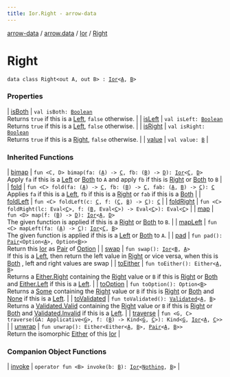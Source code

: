 ```yaml
---
title: Ior.Right - arrow-data
---
```


[arrow-data](../../../index.html) / [arrow.data](../../index.html) / [Ior](../index.html) / [Right](./index.html)

# Right

`data class Right<out A, out B> : `[`Ior`](../index.html)`<`[`A`](index.html#A)`, `[`B`](index.html#B)`>`

### Properties

| [isBoth](is-both.html) | `val isBoth: `[`Boolean`](https://kotlinlang.org/api/latest/jvm/stdlib/kotlin/-boolean/index.html)<br>Returns `true` if this is a [Left](../-left/index.html), `false` otherwise. |
| [isLeft](is-left.html) | `val isLeft: `[`Boolean`](https://kotlinlang.org/api/latest/jvm/stdlib/kotlin/-boolean/index.html)<br>Returns `true` if this is a [Left](../-left/index.html), `false` otherwise. |
| [isRight](is-right.html) | `val isRight: `[`Boolean`](https://kotlinlang.org/api/latest/jvm/stdlib/kotlin/-boolean/index.html)<br>Returns `true` if this is a [Right](./index.html), `false` otherwise. |
| [value](value.html) | `val value: `[`B`](index.html#B) |

### Inherited Functions

| [bimap](../bimap.html) | `fun <C, D> bimap(fa: (`[`A`](../index.html#A)`) -> `[`C`](../bimap.html#C)`, fb: (`[`B`](../index.html#B)`) -> `[`D`](../bimap.html#D)`): `[`Ior`](../index.html)`<`[`C`](../bimap.html#C)`, `[`D`](../bimap.html#D)`>`<br>Apply `fa` if this is a [Left](../-left/index.html) or [Both](../-both/index.html) to `A` and apply `fb` if this is [Right](./index.html) or [Both](../-both/index.html) to `B` |
| [fold](../fold.html) | `fun <C> fold(fa: (`[`A`](../index.html#A)`) -> `[`C`](../fold.html#C)`, fb: (`[`B`](../index.html#B)`) -> `[`C`](../fold.html#C)`, fab: (`[`A`](../index.html#A)`, `[`B`](../index.html#B)`) -> `[`C`](../fold.html#C)`): `[`C`](../fold.html#C)<br>Applies `fa` if this is a [Left](../-left/index.html), `fb` if this is a [Right](./index.html) or `fab` if this is a [Both](../-both/index.html) |
| [foldLeft](../fold-left.html) | `fun <C> foldLeft(c: `[`C`](../fold-left.html#C)`, f: (`[`C`](../fold-left.html#C)`, `[`B`](../index.html#B)`) -> `[`C`](../fold-left.html#C)`): `[`C`](../fold-left.html#C) |
| [foldRight](../fold-right.html) | `fun <C> foldRight(lc: Eval<`[`C`](../fold-right.html#C)`>, f: (`[`B`](../index.html#B)`, Eval<`[`C`](../fold-right.html#C)`>) -> Eval<`[`C`](../fold-right.html#C)`>): Eval<`[`C`](../fold-right.html#C)`>` |
| [map](../map.html) | `fun <D> map(f: (`[`B`](../index.html#B)`) -> `[`D`](../map.html#D)`): `[`Ior`](../index.html)`<`[`A`](../index.html#A)`, `[`D`](../map.html#D)`>`<br>The given function is applied if this is a [Right](./index.html) or [Both](../-both/index.html) to `B`. |
| [mapLeft](../map-left.html) | `fun <C> mapLeft(fa: (`[`A`](../index.html#A)`) -> `[`C`](../map-left.html#C)`): `[`Ior`](../index.html)`<`[`C`](../map-left.html#C)`, `[`B`](../index.html#B)`>`<br>The given function is applied if this is a [Left](../-left/index.html) or [Both](../-both/index.html) to `A`. |
| [pad](../pad.html) | `fun pad(): `[`Pair`](https://kotlinlang.org/api/latest/jvm/stdlib/kotlin/-pair/index.html)`<Option<`[`A`](../index.html#A)`>, Option<`[`B`](../index.html#B)`>>`<br>Return this [Ior](../index.html) as [Pair](https://kotlinlang.org/api/latest/jvm/stdlib/kotlin/-pair/index.html) of [Option](#) |
| [swap](../swap.html) | `fun swap(): `[`Ior`](../index.html)`<`[`B`](../index.html#B)`, `[`A`](../index.html#A)`>`<br>If this is a [Left](../-left/index.html), then return the left value in [Right](./index.html) or vice versa, when this is [Both](../-both/index.html) , left and right values are swap |
| [toEither](../to-either.html) | `fun toEither(): Either<`[`A`](../index.html#A)`, `[`B`](../index.html#B)`>`<br>Returns a [Either.Right](#) containing the [Right](./index.html) value or `B` if this is [Right](./index.html) or [Both](../-both/index.html) and [Either.Left](#) if this is a [Left](../-left/index.html). |
| [toOption](../to-option.html) | `fun toOption(): Option<`[`B`](../index.html#B)`>`<br>Returns a [Some](#) containing the [Right](./index.html) value or `B` if this is [Right](./index.html) or [Both](../-both/index.html) and [None](#) if this is a [Left](../-left/index.html). |
| [toValidated](../to-validated.html) | `fun toValidated(): `[`Validated`](../../-validated/index.html)`<`[`A`](../index.html#A)`, `[`B`](../index.html#B)`>`<br>Returns a [Validated.Valid](../../-validated/-valid/index.html) containing the [Right](./index.html) value or `B` if this is [Right](./index.html) or [Both](../-both/index.html) and [Validated.Invalid](../../-validated/-invalid/index.html) if this is a [Left](../-left/index.html). |
| [traverse](../traverse.html) | `fun <G, C> traverse(GA: Applicative<`[`G`](../traverse.html#G)`>, f: (`[`B`](../index.html#B)`) -> Kind<`[`G`](../traverse.html#G)`, `[`C`](../traverse.html#C)`>): Kind<`[`G`](../traverse.html#G)`, `[`Ior`](../index.html)`<`[`A`](../index.html#A)`, `[`C`](../traverse.html#C)`>>` |
| [unwrap](../unwrap.html) | `fun unwrap(): Either<Either<`[`A`](../index.html#A)`, `[`B`](../index.html#B)`>, `[`Pair`](https://kotlinlang.org/api/latest/jvm/stdlib/kotlin/-pair/index.html)`<`[`A`](../index.html#A)`, `[`B`](../index.html#B)`>>`<br>Return the isomorphic [Either](#) of this [Ior](../index.html) |

### Companion Object Functions

| [invoke](invoke.html) | `operator fun <B> invoke(b: `[`B`](invoke.html#B)`): `[`Ior`](../index.html)`<`[`Nothing`](https://kotlinlang.org/api/latest/jvm/stdlib/kotlin/-nothing/index.html)`, `[`B`](invoke.html#B)`>` |


